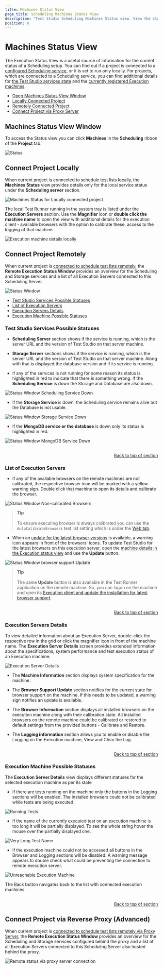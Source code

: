```yaml
---
title: Machines Status View 
page_title: Scheduling Machines Status View
description: "Test Studio Scheduling Machines Status view. View the status of the Test Studio Execution Servers connected to a Test Studio Scheduling Server. Access the execution machines details and logging from the Test Studio Project"
position: 6
---
```

# Machines Status View

The Execution Status View is a useful source of information for the current status of a Scheduling setup. You can find out if a project is connected to a <a href="/features/scheduling-test-runs/multiple-machines-scheduling-setup/create-scheduling-server#configure-the-test-studio-scheduling-service" target="_blank">configured Scheduling service</a>, or it is set to run only locally. For projects, which are connected to a Scheduling service, you can find additional details for <a href="#remotely-connected-project">the Test Studio services state</a> and the <a href="#list-of-execution-servers">currently registered Execution machines</a>.

* [Open Machines Status View Window](#machines-status-view-window)
* [Locally Connected Project](#locally-connected-project)
* [Remotely Connected Project](#remotely-connected-project)
* [Connect Project via Proxy Server](#connect-project-via-reverse-proxy-advanced)

## Machines Status View Window

To access the Status view you can click **Machines** in the **Scheduling** ribbon of the **Project** tab.

![Status][1]

## Connect Project Locally 

When current project is connected to schedule test lists locally, the **Machines Status** view provides details only for the local service status under the **Scheduling server** section.

![Machines Status for Locally connected project][2a]

The local Test Runner running in the system tray is listed under the **Execution Servers** section. Use the **Magnifier** icon or **double click the machine name** to open the view with additional details for the execution client - available browsers with the option to calibrate these, access to the logging of that machine.

![Execution machine details locally][2b]

## Connect Project Remotely

When current project is <a href="/automated-tests/scheduling/connect-to-scheduling-server#connect-the-project-to-schedule-test-lists-on-remote-execution-machines" target="_blank">connected to schedule test lists remotely</a>, the **Remote Execution Status Window** provides an overview for the Scheduling and Storage services and a list of all Execution Servers connected to this Scheduling Server.

![Status Window][2]

* [Test Studio Services Possible Statuses](#test-studio-services-possible-statuses)
* [List of Execution Servers](#list-of-execution-servers)
* [Execution Servers Details](#execution-servers-details)
* [Execution Machine Possible Statuses](#execution-machine-possible-statuses)

### Test Studio Services Possible Statuses

- **Scheduling Server** section shows if the service is running, which is the server URL and the version of Test Studio on that server machine.

- **Storage Server** sections shows if the service is running, which is the server URL and the version of Test Studio on that server machine. Along with that is displayed the database version and if its service is running.

- If any of the services is not running for some reason its status is highlighted in red to indicate that there is something wrong. If the **Scheduling Service** is down the Storage and Database are also down.

![Status Window Scheduling Service Down][8]

- If the **Storage Service** is down, the Scheduling service remains alive but the Database is not usable.

![Status Window Storage Service Down][9]

- If the **MongoDB service or the database** is down only its status is highlighted in red. 

![Status Window MongoDB Service Down][10]

<br>
<div><a style="float:right" href="#remotely-connected-project">Back to top of section</a></div>
<br>

### List of Execution Servers

- If any of the available browsers on the remote machines are not calibrated, the respective browser icon will be marked with a yellow warning sign. Double click that machine to open its details and calibrate the browser.

![Status Window Non-calibrated Browsers][4]

> **Tip**
><br> 
><br> To ensure executing browser is always calibrated you can use the `AutoCalibrateBrowsers` test list setting which is under the <a  href="/getting-started/test-execution/test-list-settings#web-tab" target="_blank">Web tab</a>.

- When an <a  href="/features/dialogs-and-popups/dialog-handler-updater" target="_blank">update for the latest browser versions</a> is available, a warning icon appears in front of the browsers' icons. To update Test Studio for the latest browsers on this execution server, open the <a  href="/automated-tests/scheduling/view-execution-status#execution-servers-details" target="_blank">machine details in the Execution status view</a> and use the __Update__ button.

![Status Window browser support Update][4a]

> **Tip**
><br> 
><br> The same __Update__ button is also available in the Test Runner application on the remote machine. So, you can logon on the machine and open its <a  href="/features/scheduling-test-runs/multiple-machines-scheduling-setup/create-execution-server#browser-support-update" target="_blank">Execution client and update the installation for latest browser support</a>.

<br>
<div><a style="float:right" href="#remotely-connected-project">Back to top of section</a></div>
<br>

### Execution Servers Details

To view detailed information about an Execution Server, double-click the respective row in the grid or click the magnifier icon in front of the machine name. The **Execution Server Details** screen provides extended information about the specifications, system performance and test execution status of an Execution machine.

![Execution Server Details][3]

- The **Machine Information** section displays system specification for the machine.

- The **Browser Support Update** section notifies for the current state for browser support on the machine. If this needs to be updated, a warning sign notifies an update is available.

- The **Browser Information** section displays all installed browsers on the execution machine along with their calibration state. All installed browsers on the remote machine could be calibrated or restored to default settings from the provided buttons - Calibrate and Restore.

- The **Logging information** section allows you to enable or disable the Logging on the Execution machine, View and Clear the Log.

<br>
<div><a style="float:right" href="#remotely-connected-project">Back to top of section</a></div>
<br>

### Execution Machine Possible Statuses

The **Execution Server Details** view displays different statuses for the selected execution machine as per its state

- If there are tests running on the machine only the buttons in the Logging sections will be enabled. The installed browsers could not be calibrated while tests are being executed.

![Running Tests][5]

- If the name of the currently executed test on an execution machine is too long it will be partially displayed. To see the whole string hover the mouse over the partially displayed one.

![Very Long Test Name][6]

- If the execution machine could not be accessed all buttons in the Browser and Logging sections will be disabled. A warning message appears to double check what could be preventing the connection to remote execution server.

![Unreachable Execution Machine][7]

The Back button navigates back to the list with connected execution machines.

<br>
<div><a style="float:right" href="#remotely-connected-project">Back to top of section</a></div>
<br>

## Connect Project via Reverse Proxy (Advanced)

When current project is <a href="/automated-tests/scheduling/advanced-topics/connect-via-proxy-server" target="_blank">connected to schedule test lists remotely via Proxy Server</a>, the **Remote Execution Status Window** provides an overview for the Scheduling and Storage services configured behind the proxy and a list of all Execution Servers connected to this Scheduling Server also hosted behind the proxy.

![Remote status via proxy server connection](/img/features/scheduling-test-runs/view-execution-status/fig4.png)

[1]: /img/features/scheduling-test-runs/view-execution-status/fig1.png
[2]: /img/features/scheduling-test-runs/view-execution-status/fig2.png
[2a]: /img/features/scheduling-test-runs/view-execution-status/fig2a.png
[2b]: /img/features/scheduling-test-runs/view-execution-status/fig2b.png
[3]: /img/features/scheduling-test-runs/view-execution-status/fig3.png
[4]: /img/features/scheduling-test-runs/view-execution-status/fig2_nonCalibrated.png
[4a]: /img/features/scheduling-test-runs/view-execution-status/fig2_dialogHandlerUpdate.png
[5]: /img/features/scheduling-test-runs/view-execution-status/fig3_runningTest.png
[6]: /img/features/scheduling-test-runs/view-execution-status/fig3_VeryLongNameTest.png
[7]: /img/features/scheduling-test-runs/view-execution-status/fig3_unreachableExecutionMachine.png
[8]: /img/features/scheduling-test-runs/view-execution-status/fig2_schedulingServiceDown.png
[9]: /img/features/scheduling-test-runs/view-execution-status/fig2_storageServiceDown.png
[10]: /img/features/scheduling-test-runs/view-execution-status/fig2_MongoServiceDown.png